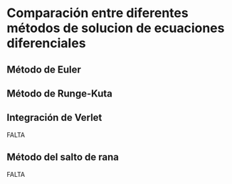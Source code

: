 # Comparación entre diferentes métodos de solucion de ecuaciones diferenciales

## Método de Euler

## Método de Runge-Kuta

## Integración de Verlet
FALTA

## Método del salto de rana
FALTA
